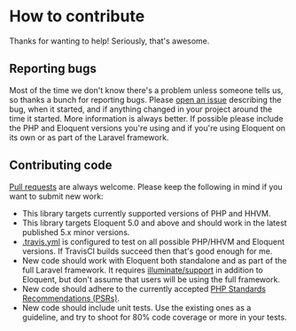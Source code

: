 # How to contribute

Thanks for wanting to help! Seriously, that's awesome.

## Reporting bugs

Most of the time we don't know there's a problem unless someone tells us, so thanks a bunch for reporting bugs. Please [open an issue](https://github.com/gajosu/eloquent-preferences/issues/new) describing the bug, when it started, and if anything changed in your project around the time it started. More information is always better. If possible please include the PHP and Eloquent versions you're using and if you're using Eloquent on its own or as part of the Laravel framework.

## Contributing code

[Pull requests](https://github.com/gajosu/eloquent-preferences/pulls) are always welcome. Please keep the following in mind if you want to submit new work:

* This library targets currently supported versions of PHP and HHVM.
* This library targets Eloquent 5.0 and above and should work in the latest published 5.x minor versions.
* [.travis.yml](https://github.com/gajosu/eloquent-preferences/blob/master/.travis.yml) is configured to test on all possible PHP/HHVM and Eloquent versions. If TravisCI builds succeed then that's good enough for me.
* New code should work with Eloquent both standalone and as part of the full Laravel framework. It requires [illuminate/support](https://github.com/illuminate/support) in addition to Eloquent, but don't assume that users will be using the full framework.
* New code should adhere to the currently accepted [PHP Standards Recommendations (PSRs)](http://www.php-fig.org/psr/).
* New code should include unit tests. Use the existing ones as a guideline, and try to shoot for 80% code coverage or more in your tests.
